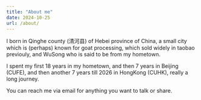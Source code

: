 ```yaml
---
title: "About me"
date: 2024-10-25
url: /about/
---
```


I born in Qinghe county (清河县) of Hebei province of China, 
a small city which is (perhaps) known for goat processing, 
which sold widely in taobao previouly, and WuSong who is said to be from my hometown.

I spent my first 18 years in my hometown, and then 7 years in Beijing (CUFE), 
and then another 7 years till 2026 in HongKong (CUHK), really a long journey.

You can reach me via email for anything you want to talk or share.
